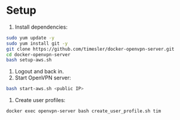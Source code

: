 # Setup

1. Install dependencies:
  ```bash
  sudo yum update -y
  sudo yum install git -y
  git clone https://github.com/timesler/docker-openvpn-server.git
  cd docker-openvpn-server
  bash setup-aws.sh
  ```
1. Logout and back in.
1. Start OpenVPN server:
  ```bash
  bash start-aws.sh <public IP>
  ```
1. Create user profiles:
  ```bash
  docker exec openvpn-server bash create_user_profile.sh tim
  ```
